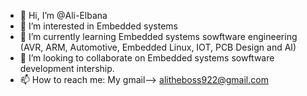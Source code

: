 - 👋 Hi, I’m @Ali-Elbana
- 👀 I’m interested in Embedded systems
- 🌱 I’m currently learning Embedded systems sowftware engineering (AVR, ARM, Automotive, Embedded Linux, IOT, PCB Design and AI)
- 💞️ I’m looking to collaborate on Embedded systems sowftware development intership.
- 📫 How to reach me: My gmail--> alitheboss922@gmail.com

<!---
Ali-Elbana/Ali-Elbana is a ✨ special ✨ repository because its `README.md` (this file) appears on your GitHub profile.
You can click the Preview link to take a look at your changes.
--->
